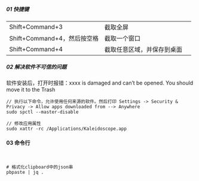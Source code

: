 

##### 01 快捷键 

|                             |                            |      |
| --------------------------- | -------------------------- | ---- |
| Shift+Command+3             | 截取全屏                   |      |
| Shift+Command+4，然后按空格 | 截取一个窗口               |      |
| Shift+Command+4             | 截取任意区域，并保存到桌面 |      |



##### 02 解决软件不可信的问题

软件安装后，打开时报错：xxxx is damaged and can’t be opened. You should move it to the Trash

```shell
// 执行以下命令，允许使用任何来源的软件。然后打印 Settings -> Security & Privacy -> Allow apps downloaded from --> Anywhere
sudo spctl --master-disable 

// 修改应用属性
sudo xattr -rc /Applications/Kaleidoscope.app
```



#### 03 命令行

```shell


# 格式化clipboard中的json串
pbpaste | jq .


```

